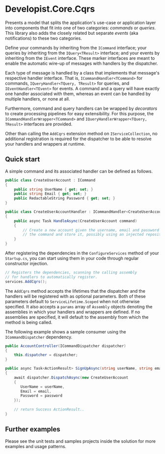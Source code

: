 # Developist.Core.Cqrs
Presents a model that splits the application's use-case or application layer into components that fit into one of two categories: _commands_ or _queries_. This library also adds the closely related but separate _events_ (aka notifications) to these two categories.

Define your commands by inheriting from the `ICommand` interface; your queries by inheriting from the `IQuery<TResult>` interface; and your events by inheriting from the `IEvent` interface. These marker interfaces are meant to enable the automatic wire-up of messages with handlers by the dispatcher.

Each type of message is handled by a class that implements that message's respective handler interface. That is, `ICommandHandler<TCommand>` for commands, `IQueryHandler<TQuery, TResult>` for queries, and `IEventHandler<TEvent>` for events. A command and a query will have exactly one handler associated with them, whereas an event can be handled by multiple handlers, or none at all.

Furthermore, command and query handlers can be wrapped by _decorators_ to create processing pipelines for easy extensibility. For this purpose, the `ICommandHandlerWrapper<TCommand>` and `IQueryHandlerWrapper<TQuery, TResult>` interfaces are provided.

Other than calling the `AddCqrs` extension method on `IServiceCollection`, no additional registration is required for the dispatcher to be able to resolve your handlers and wrappers at runtime.

## Quick start
A simple command and its associated handler can be defined as follows.

```csharp
public class CreateUserAccount : ICommand
{
    public string UserName { get; set; }
    public string Email { get; set; }
    public RedactableString Password { get; set; }
}

public class CreateUserAccountHandler : ICommandHandler<CreateUserAccount>
{
    public async Task HandleAsync(CreateUserAccount command)
    {
        // Create a new account given the username, email and password supplied in 
        // the command and store it, possibly using an injected repository.
    }
}
```

After registering the dependencies in the `ConfigureServices` method of your `Startup.cs`, you can start using them in your code through regular constructor injection.

```csharp
// Registers the dependencies, scanning the calling assembly
// for handlers to automatically register.
services.AddCqrs();
```
The `AddCqrs` method accepts the lifetimes that the dispatcher and the handlers will be registered with as optional parameters. Both of these parameters default to `ServiceLifetime.Scoped` when not otherwise specified. It also accepts a `params` array of `Assembly` objects denoting the assemblies in which your handlers and wrappers are defined. If no assemblies are specified, it will default to the assembly from which the method is being called.

The following example shows a sample consumer using the `ICommandDispatcher` dependency.

```csharp
public AccountController(ICommandDispatcher dispatcher)
{
    this.dispatcher = dispatcher;
}

public async Task<ActionResult> SignUpAsync(string userName, string email, string password)
{
    await dispatcher.DispatchAsync(new CreateUserAccount
    { 
       UserName = userName,
       Email = email,
       Password = password 
    });
    
    // return Success ActionResult..
}
```
## Further examples
Please see the unit tests and samples projects inside the solution for more examples and usage patterns.
